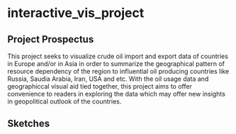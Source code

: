 # interactive_vis_project

## Project Prospectus
This project seeks to visualize crude oil import and export data of countries in Europe and/or in Asia in order to summarize the geographical pattern of resource dependency of the region to influential oil producing countries like Russia, Saudia Arabia, Iran, USA and etc. With the oil usage data and geographiccal visual aid tied together, this project aims to offer convenience to readers in exploring the data which may offer new insights in geopolitical outlook of the countries.

## Sketches
<object data="https://www.dropbox.com/s/q4r3mip7udj4iri/Sketches_1.pdf" type="application/pdf" width="700px" height="700px">
    <embed src="https://www.dropbox.com/s/q4r3mip7udj4iri/Sketches_1.pdf">
    </embed>
</object>

